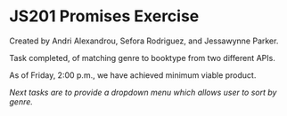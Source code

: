 # JS201 Promises Exercise
Created by Andri Alexandrou, Sefora Rodriguez, and Jessawynne Parker.  

Task completed, of matching genre to booktype from two different APIs.  

As of Friday, 2:00 p.m., we have achieved minimum viable product.

*Next tasks are to provide a dropdown menu which allows user to sort by genre.*
